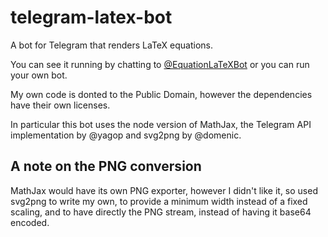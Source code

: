 # telegram-latex-bot
A bot for Telegram that renders LaTeX equations.

You can see it running by chatting to [@EquationLaTeXBot](https://t.me/EquationLaTeXBot) or you can run your own bot.

My own code is donted to the Public Domain, however the dependencies have their own licenses.

In particular this bot uses the node version of MathJax, the Telegram API implementation by @yagop and svg2png by @domenic.

## A note on the PNG conversion
MathJax would have its own PNG exporter, however I didn't like it, so used svg2png to write my own, to provide a minimum width instead of a fixed scaling, and to have directly the PNG stream, instead of having it base64 encoded.
